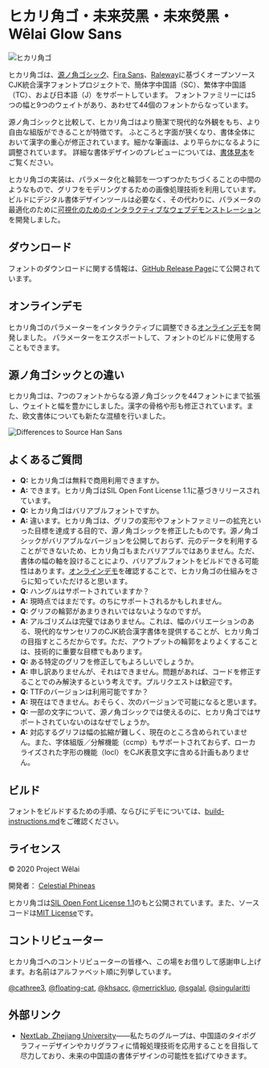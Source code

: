 # ヒカリ角ゴ・未来荧黑・未來熒黑・Wêlai Glow Sans


![ヒカリ角ゴ](../tests/glow.png)

ヒカリ角ゴは、[源ノ角ゴシック](https://github.com/adobe-fonts/source-han-sans)、[Fira Sans](https://github.com/mozilla/Fira)、[Raleway](https://github.com/impallari/Raleway)に基づくオープンソースCJK統合漢字フォントプロジェクトで、簡体字中国語（SC）、繁体字中国語（TC）、および日本語（J）をサポートしています。 フォントファミリーには5つの幅と9つのウェイトがあり、あわせて44個のフォントからなっています。

源ノ角ゴシックと比較して、ヒカリ角ゴはより簡潔で現代的な外観をもち、より自由な組版ができることが特徴です。 ふところと字面が狭くなり、書体全体において漢字の重心が修正されています。細かな筆画は、より平らかになるように調整されています。 詳細な書体デザインのプレビューについては、[書体見本](../tests/family-specimen-ja.pdf)をご覧ください。

ヒカリ角ゴの実装は、パラメータ化と輪郭を一つずつかたちづくることの中間のようなもので、グリフをモデリングするための画像処理技術を利用しています。ビルドにデジタル書体デザインツールは必要なく、その代わりに、パラメータの最適化のために[可視化のためのインタラクティブなウェブデモンストレーション](https://welai.github.io/glow-sans)を開発しました。

## ダウンロード

フォントのダウンロードに関する情報は、[GitHub Release Page](https://github.com/welai/glow-sans/releases)にて公開されています。

## オンラインデモ

ヒカリ角ゴのパラメーターをインタラクティブに調整できる[オンラインデモ](https://welai.github.io/glow-sans)を開発しました。 パラメーターをエクスポートして、フォントのビルドに使用することもできます。

## 源ノ角ゴシックとの違い

ヒカリ角ゴは、7つのフォントからなる源ノ角ゴシックを44フォントにまで拡張し、ウェイトと幅を豊かにしました。漢字の骨格や形も修正されています。また、欧文書体についても新たな混植を行いました。

![Differences to Source Han Sans](../tests/diff-ja.png)


## よくあるご質問
* **Q:** ヒカリ角ゴは無料で商用利用できますか。
* **A:** できます。ヒカリ角ゴはSIL Open Font License 1.1に基づきリリースされています。
* **Q:** ヒカリ角ゴはバリアブルフォントですか。
* **A:** 違います。ヒカリ角ゴは、グリフの変形やフォントファミリーの拡充といった目標を達成する目的で、源ノ角ゴシックを修正したものです。源ノ角ゴシックがバリアブルなバージョンを公開しておらず、元のデータを利用することができないため、ヒカリ角ゴもまたバリアブルではありません。ただ、書体の幅の軸を設けることにより、バリアブルフォントをビルドできる可能性はあります。[オンラインデモ](https://welai.github.io/glow-sans)を確認することで、ヒカリ角ゴの仕組みをさらに知っていただけると思います。
* **Q:** ハングルはサポートされていますか？
* **A:** 現時点ではまだです。のちにサポートされるかもしれません。
* **Q:** グリフの輪郭があまりきれいではないようなのですが。
* **A:** アルゴリズムは完璧ではありません。これは、幅のバリエーションのある、現代的なサンセリフのCJK統合漢字書体を提供することが、ヒカリ角ゴの目指すところだからです。ただ、アウトプットの輪郭をよりよくすることは、技術的に重要な目標でもあります。
* **Q:** ある特定のグリフを修正してもよろしいでしょうか。
* **A:** 申し訳ありませんが、それはできません。問題があれば、コードを修正することでのみ解決するという考えです。プルリクエストは歓迎です。
* **Q:** TTFのバージョンは利用可能ですか？
* **A:** 現在はできません。おそらく、次のバージョンで可能になると思います。
* **Q:** 一部の文字について、源ノ角ゴシックでは使えるのに、ヒカリ角ゴではサポートされていないのはなぜでしょうか。
* **A:** 対応するグリフは幅の拡縮が難しく、現在のところ含められていません。また、字体組版／分解機能（ccmp）もサポートされておらず、ローカライズされた字形の機能（locl）をCJK表意文字に含める計画もありません。

## ビルド
フォントをビルドするための手順、ならびにデモについては、[build-instructions.md](build-instructions.md)をご確認ください。

## ライセンス
© 2020 Project Wêlai

開発者： [Celestial Phineas](https://github.com/celestialphineas)

ヒカリ角ゴは[SIL Open Font License 1.1](../OFL.txt)のもと公開されています。また、ソースコードは[MIT License](../LICENSE)です。

## コントリビューター
ヒカリ角ゴへのコントリビューターの皆様へ、この場をお借りして感謝申し上げます。お名前はアルファベット順に列挙しています。

[@cathree3](https://github.com/cathree3), [@floating-cat](https://github.com/floating-cat), [@khsacc](https://github.com/khsacc), [@merrickluo](https://github.com/merrickluo), [@sgalal](https://github.com/sgalal), [@singularitti](https://github.com/singularitti)

## 外部リンク
* [NextLab, Zhejiang University](http://www.next.zju.edu.cn)――私たちのグループは、中国語のタイポグラフィーデザインやカリグラフィに情報処理技術を応用することを目指して尽力しており、未来の中国語の書体デザインの可能性を拡げてゆきます。
